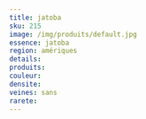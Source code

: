 ```yaml
---
title: jatoba 
sku: 215
image: /img/produits/default.jpg
essence: jatoba 
region: amériques
details: 
produits:
couleur: 
densite: 
veines: sans
rarete: 
---
```

